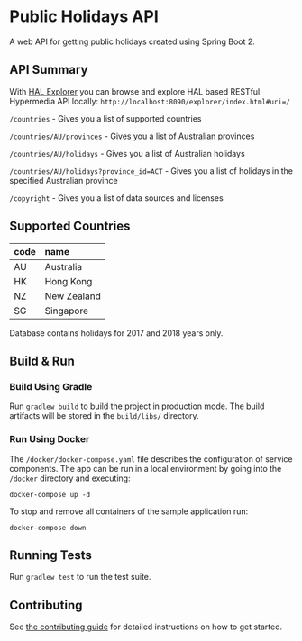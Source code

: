 Public Holidays API
===========

A web API for getting public holidays created using Spring Boot 2.

## API Summary

With [HAL Explorer](https://docs.spring.io/spring-data/rest/docs/current/reference/html/#tools.hal-explorer) you can browse and explore HAL based RESTful Hypermedia API locally: `http://localhost:8090/explorer/index.html#uri=/`

`/countries` - Gives you a list of supported countries

`/countries/AU/provinces` - Gives you a list of Australian provinces

`/countries/AU/holidays` - Gives you a list of Australian holidays

`/countries/AU/holidays?province_id=ACT` - Gives you a list of holidays in the specified Australian province

`/copyright` - Gives you a list of data sources and licenses

## Supported Countries

| code | name |
| :--- | :--- |
| AU | Australia |
| HK | Hong Kong |
| NZ | New Zealand |
| SG | Singapore |

Database contains holidays for 2017 and 2018 years only.

## Build & Run

### Build Using Gradle

Run `gradlew build` to build the project in production mode. The build artifacts will be stored in the `build/libs/` directory.

### Run Using Docker

The `/docker/docker-compose.yaml` file describes the configuration of service components. The app can be run in a local environment by going into the `/docker` directory and executing:

```shell
docker-compose up -d
```

To stop and remove all containers of the sample application run:

```shell
docker-compose down
```

## Running Tests

Run `gradlew test` to run the test suite.

## Contributing

See [the contributing guide](CONTRIBUTING.md) for detailed instructions on how to get started.
